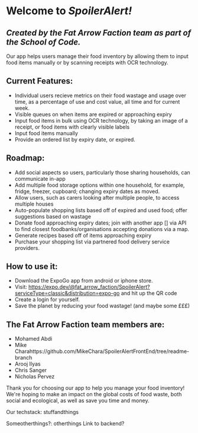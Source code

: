 # Welcome to _SpoilerAlert!_

## _Created by the Fat Arrow Faction team as part of the School of Code._

Our app helps users manage their food inventory by allowing them to input food items manually or by scanning receipts with OCR technology.

## Current Features:

- Individual users recieve metrics on their food wastage and usage over time, as a percentage of use and cost value, all time and for current week.
- Visible queues on when items are expired or approaching expiry
- Input food items in bulk using OCR technology, by taking an image of a receipt, or food items with clearly visible labels
- Input food items manually
- Provide an ordered list by expiry date, or expired.

## Roadmap:

- Add social aspects so users, particularly those sharing households, can communicate in-app
- Add multiple food storage options within one household, for example, fridge, freezer, cupboard; changing expiry dates as moved.
- Allow users, such as carers looking after multiple people, to access multiple houses
- Auto-populate shopping lists based off of expired and used food; offer suggestions based on wastage
- Donate food approaching expiry dates; join with another app [] via API to find closest foodbanks/organisations accepting donations via a map.
- Generate recipes based off of items approaching expiry
- Purchase your shopping list via partnered food delivery service providers.

## How to use it:

- Download the ExpoGo app from android or iphone store.
- Visit: https://expo.dev/@fat_arrow_faction/SpoilerAlert?serviceType=classic&distribution=expo-go and hit up the QR code
- Create a login for yourself.
- Save the planet by reducing your food wastage! (and maybe some £££)

## The Fat Arrow Faction team members are:

- Mohamed Abdi
- Mike Charahttps://github.com/MikeChara/SpoilerAlertFrontEnd/tree/readme-branch
- Arooj Ilyas
- Chris Sanger
- Nicholas Pervez

Thank you for choosing our app to help you manage your food inventory! We're hoping to make an impact on the global costs of food waste, both social and ecological, as well as save you time and money.

Our techstack:
stuffandthings

Someotherthings?:
otherthings
Link to backend?
